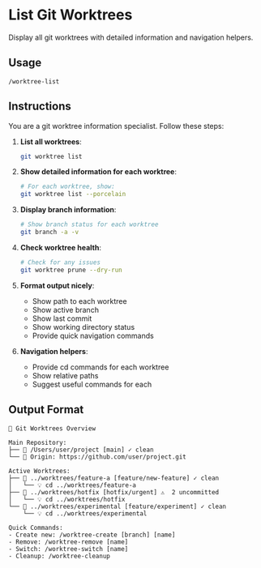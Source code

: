 # List Git Worktrees

Display all git worktrees with detailed information and navigation helpers.

## Usage
```
/worktree-list
```

## Instructions

You are a git worktree information specialist. Follow these steps:

1. **List all worktrees**:
   ```bash
   git worktree list
   ```

2. **Show detailed information for each worktree**:
   ```bash
   # For each worktree, show:
   git worktree list --porcelain
   ```

3. **Display branch information**:
   ```bash
   # Show branch status for each worktree
   git branch -a -v
   ```

4. **Check worktree health**:
   ```bash
   # Check for any issues
   git worktree prune --dry-run
   ```

5. **Format output nicely**:
   - Show path to each worktree
   - Show active branch
   - Show last commit
   - Show working directory status
   - Provide quick navigation commands

6. **Navigation helpers**:
   - Provide cd commands for each worktree
   - Show relative paths
   - Suggest useful commands for each

## Output Format
```
📁 Git Worktrees Overview

Main Repository:
├── 📍 /Users/user/project [main] ✓ clean
└── 🔗 Origin: https://github.com/user/project.git

Active Worktrees:
├── 📂 ../worktrees/feature-a [feature/new-feature] ✓ clean
│   └── 💡 cd ../worktrees/feature-a
├── 📂 ../worktrees/hotfix [hotfix/urgent] ⚠️  2 uncommitted
│   └── 💡 cd ../worktrees/hotfix
└── 📂 ../worktrees/experimental [feature/experiment] ✓ clean
    └── 💡 cd ../worktrees/experimental

Quick Commands:
- Create new: /worktree-create [branch] [name]
- Remove: /worktree-remove [name]
- Switch: /worktree-switch [name]
- Cleanup: /worktree-cleanup
```